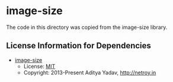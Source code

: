 # image-size

The code in this directory was copied from the image-size library.

## License Information for Dependencies

- [image-size](https://github.com/image-size/image-size)
  - License: [MIT](https://github.com/image-size/image-size/blob/main/LICENSE)
  - Copyright: 2013-Present Aditya Yadav, http://netroy.in
